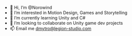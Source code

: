 - 👋 Hi, I’m @Norowind
- 👀 I’m interested in Motion Design, Games and Storytelling
- 🌱 I’m currently learning Unity and C#
- 💞️ I’m looking to collaborate on Unity game dev projects
- 📫 Email me dmytro@legion-studio.com

<!---
Norowind/Norowind is a ✨ special ✨ repository because its `README.md` (this file) appears on your GitHub profile.
You can click the Preview link to take a look at your changes.
--->
